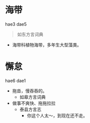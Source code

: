 # 海带
hae3 dae5
> 如东方言词典
- 海带科植物海带，多年生大型藻类。

# 懈怠
hae6 dae1
+ 拖沓，慢吞吞的。
  * 如皋方言词典
+ 做事不爽快、拖拖拉拉
  * 泰县方言志
    - 你这个人太～，到现在还不走。
